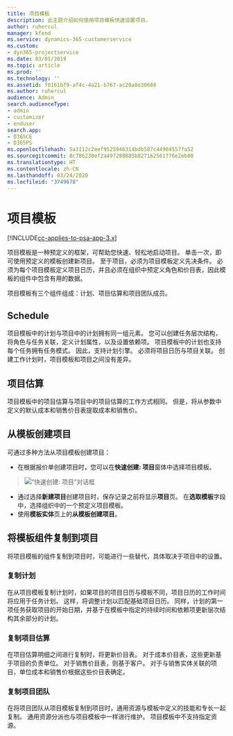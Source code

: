 ```yaml
---
title: 项目模板
description: 此主题介绍如何使用项目模板快速设置项目。
author: ruhercul
manager: kfend
ms.service: dynamics-365-customerservice
ms.custom:
- dyn365-projectservice
ms.date: 03/01/2019
ms.topic: article
ms.prod: ''
ms.technology: ''
ms.assetid: f0161bf9-af4c-4a21-b767-ac20a8e30688
ms.author: ruhercul
audience: Admin
search.audienceType:
- admin
- customizer
- enduser
search.app:
- D365CE
- D365PS
ms.openlocfilehash: 5a3112c2eef9525946314bdb587c44904557fa52
ms.sourcegitcommit: 8c786230ef2a497280885b827162561776e2eb00
ms.translationtype: HT
ms.contentlocale: zh-CN
ms.lasthandoff: 03/24/2020
ms.locfileid: "3749678"
---
```

# <a name="project-templates"></a>项目模板 

[!INCLUDE[cc-applies-to-psa-app-3.x](../includes/cc-applies-to-psa-app-3x.md)]

项目模板是一种预定义的框架，可帮助您快速、轻松地启动项目。 单击一次，即可使用预定义的模板创建新项目。 至于项目，必须为项目模板定义先决条件。 必须为每个项目模板定义项目日历，并且必须在组织中预定义角色和价目表，因此模板的组件中包含有用的数据。

项目模板有三个组件组成：计划、项目估算和项目团队成员。

## <a name="schedule"></a>Schedule

项目模板中的计划与项目中的计划拥有同一组元素。 您可以创建任务层次结构，将角色与任务关联，定义计划属性，以及设置依赖项。 项目模板中的计划也支持每个任务拥有任务模式。 因此，支持计划引擎。 必须将项目日历与项目关联。 创建工作计划时，项目模板和项目之间没有差异。

## <a name="project-estimates"></a>项目估算

项目模板中的项目估算与项目中的项目估算的工作方式相同。 但是，将从参数中定义的默认成本和销售价目表提取成本和销售价。

## <a name="creating-a-project-from-a-template"></a>从模板创建项目
 
可通过多种方法从项目模板创建项目：

- 在根据报价单创建项目时，您可以在**快速创建: 项目**窗体中选择项目模板。

> ![“快速创建: 项目”对话框](media/project-11.png)

- 通过选择**新建项目**创建项目时，保存记录之前将显示**项目**页。 在**选取模板**字段中，选择组织中的一个预定义项目模板。
- 使用**模板实体**页上的**从模板创建项目**。

## <a name="copying-components-of-template-to-project"></a>将模板组件复制到项目

将项目模板的组件复制到项目时，可能进行一些替代，具体取决于项目中的设置。

### <a name="copying-the-schedule"></a>复制计划

在从项目模板复制计划时，如果项目的项目日历与模板不同，项目日历的工作时间将应用于任务计划。 这样，将调整计划以匹配基础项目日历。 同样，计划的第一项任务获取项目的开始日期，并基于在模板中指定的持续时间和依赖项更新层次结构其余部分的计划。 

### <a name="copying-project-estimates"></a>复制项目估算 

在项目估算明细之间进行复制时，将更新价目表。 对于成本价目表，这些更新基于项目的负责单位。 对于销售价目表，则基于客户。 对于与销售实体关联的项目，单位成本和销售价根据这些价目表确定。

### <a name="copying-a-project-team"></a>复制项目团队

在将项目团队从项目模板复制到项目时，通用资源与模板中定义的技能和专长一起复制。 通用资源分派也与项目模板中一样进行维护。 项目模板中不支持指定资源。
